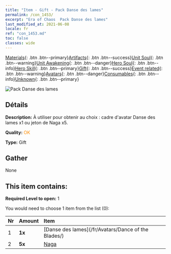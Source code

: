 ```yaml
---
title: "Item - Gift - Pack Danse des lames"
permalink: /con_1453/
excerpt: "Era of Chaos  Pack Danse des lames"
last_modified_at: 2021-06-08
locale: fr
ref: "con_1453.md"
toc: false
classes: wide
---
```

 [Materials](/ItemsFR/){: .btn .btn--primary}[Artifacts](/ItemsFR/Artifacts/){: .btn .btn--success}[Unit Soul](/ItemsFR/UnitSoul/){: .btn .btn--warning}[Unit Awakening](/ItemsFR/UnitAwakening/){: .btn .btn--danger}[Hero Soul](/ItemsFR/HeroSoul/){: .btn .btn--info}[Hero Skill](/ItemsFR/HeroSkill/){: .btn .btn--primary}[Gift](/ItemsFR/Gift/){: .btn .btn--success}[Event related](/ItemsFR/Events/){: .btn .btn--warning}[Avatars](/ItemsFR/Avatars/){: .btn .btn--danger}[Consumables](/ItemsFR/Consumables/){: .btn .btn--info}[Unknown](/ItemsFR/Unknown/){: .btn .btn--primary}

 ![Pack Danse des lames](/images/t/i_907067.png)

## Détails
 **Description:** À utiliser pour obtenir au choix : cadre d'avatar Danse des lames x1 ou jeton de Naga x5.

 **Quality:** <span style="color: #FF8C00">OK</span>

 **Type:** Gift

## Gather

  None

## This item contains:

 **Required Level to open:** 1

 You would need to choose 1 item from the list (0):

  | Nr | Amount |     Item    |
  |:---|:-------|:------------|
  | 1 |  **1x** | [Danse des lames](/fr/Avatars/Dance of the Blades/) |  | 
  | 2 |  **5x** | [Naga](/ItemsFR/unt_240/) |  | 
